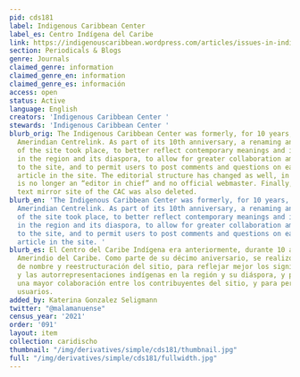 ```yaml
---
pid: cds181
label: Indigenous Caribbean Center
label_es: Centro Indígena del Caribe
link: https://indigenouscaribbean.wordpress.com/articles/issues-in-indigenous-caribbean-studies/
section: Periodicals & Blogs
genre: Journals
claimed_genre: information
claimed_genre_en: information
claimed_genre_es: información
access: open
status: Active
language: English
creators: 'Indigenous Caribbean Center '
stewards: 'Indigenous Caribbean Center '
blurb_orig: The Indigenous Caribbean Center was formerly, for 10 years, the Caribbean
  Amerindian Centrelink. As part of its 10th anniversary, a renaming and restructuring
  of the site took place, to better reflect contemporary meanings and indigenous self-representations
  in the region and its diaspora, to allow for greater collaboration among the contributors
  to the site, and to permit users to post comments and questions on each page and
  article in the site. The editorial structure has changed as well, in that there
  is no longer an “editor in chief” and no official webmaster. Finally, the plain
  text mirror site of the CAC was also deleted.
blurb_en: 'The Indigenous Caribbean Center was formerly, for 10 years, the Caribbean
  Amerindian Centrelink. As part of its 10th anniversary, a renaming and restructuring
  of the site took place, to better reflect contemporary meanings and indigenous self-representations
  in the region and its diaspora, to allow for greater collaboration among the contributors
  to the site, and to permit users to post comments and questions on each page and
  article in the site. '
blurb_es: El Centro del Caribe Indígena era anteriormente, durante 10 años, el Centrelink
  Amerindio del Caribe. Como parte de su décimo aniversario, se realizó un cambio
  de nombre y reestructuración del sitio, para reflejar mejor los significados contemporáneos
  y las autorrepresentaciones indígenas en la región y su diáspora, y para permitir
  una mayor colaboración entre los contribuyentes del sitio, y para permitir a los
  usuarios.
added_by: Katerina Gonzalez Seligmann
twitter: "@malamanuense"
census_year: '2021'
order: '091'
layout: item
collection: caridischo
thumbnail: "/img/derivatives/simple/cds181/thumbnail.jpg"
full: "/img/derivatives/simple/cds181/fullwidth.jpg"
---
```

